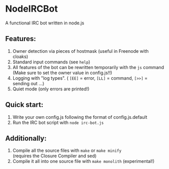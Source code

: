 # NodeIRCBot 
A functional IRC bot written in node.js

## Features: 

1. Owner detection via pieces of hostmask (useful in Freenode with cloaks)
2. Standard input commands (see `help`)
3. All features of the bot can be rewritten temporarily with the `js` command 
   (Make sure to set the owner value in config.js!!)
4. Logging with "log types". 
   ( `[EE]` = error, `[LL]` = command, `[>>]` = sending out ...)
5. Quiet mode (only errors are printed!)

## Quick start: 

1. Write your own config.js following the format of config.js.default
2. Run the IRC bot script with `node irc-bot.js`

## Additionally: 

1. Compile all the source files with `make` or `make minify`  
   (requires the Closure Compiler and sed)
2. Compile it all into one source file with `make monolith` (experimental!) 
